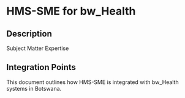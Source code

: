 # HMS-SME for bw_Health

## Description

Subject Matter Expertise

## Integration Points

This document outlines how HMS-SME is integrated with bw_Health systems in Botswana.
